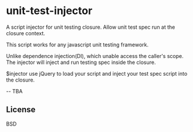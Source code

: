 # unit-test-injector

A script injector for unit testing closure. Allow unit test spec run at the closure context.

This script works for any javascript unit testing framework.

Unlike dependence injection(DI), which unable access the caller's scope. The injector will inject and run testing spec inside the closure. 

$injector use jQuery to load your script and inject your test spec script into the closure.

-- TBA


License
----

BSD
